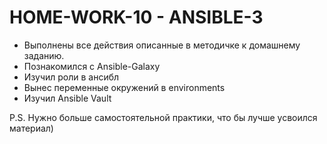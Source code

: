 # **HOME-WORK-10 - ANSIBLE-3**

- Выполнены все действия описанные в методичке к домашнему заданию.
- Познакомился с Ansible-Galaxy
- Изучил роли в ансибл
- Вынес переменные окружений в environments
- Изучил Ansible Vault

P.S. Нужно больше самостоятельной практики, что бы лучше усвоился материал)
